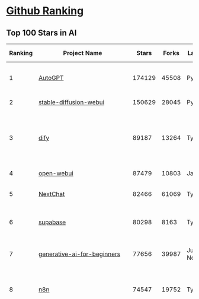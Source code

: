 [Github Ranking](../README.md)
==========

## Top 100 Stars in AI

| Ranking | Project Name | Stars | Forks | Language | Open Issues | Description | Last Commit |
| ------- | ------------ | ----- | ----- | -------- | ----------- | ----------- | ----------- |
| 1 | [AutoGPT](https://github.com/Significant-Gravitas/AutoGPT) | 174129 | 45508 | Python | 181 | AutoGPT is the vision of accessible AI for everyone, to use and to build on. Our mission is to provide the tools, so that you can focus on what matters. | 2025-04-04T00:11:58Z |
| 2 | [stable-diffusion-webui](https://github.com/AUTOMATIC1111/stable-diffusion-webui) | 150629 | 28045 | Python | 2322 | Stable Diffusion web UI | 2025-03-04T16:11:29Z |
| 3 | [dify](https://github.com/langgenius/dify) | 89187 | 13264 | TypeScript | 604 | Dify is an open-source LLM app development platform. Dify's intuitive interface combines AI workflow, RAG pipeline, agent capabilities, model management, observability features and more, letting you quickly go from prototype to production. | 2025-04-03T14:48:54Z |
| 4 | [open-webui](https://github.com/open-webui/open-webui) | 87479 | 10803 | JavaScript | 164 | User-friendly AI Interface (Supports Ollama, OpenAI API, ...) | 2025-04-03T19:43:46Z |
| 5 | [NextChat](https://github.com/ChatGPTNextWeb/NextChat) | 82466 | 61069 | TypeScript | 617 | ✨ Light and Fast AI Assistant. Support: Web \| iOS \| MacOS \| Android \|  Linux \| Windows | 2025-03-31T10:34:35Z |
| 6 | [supabase](https://github.com/supabase/supabase) | 80298 | 8163 | TypeScript | 245 | The open source Firebase alternative. Supabase gives you a dedicated Postgres database to build your web, mobile, and AI applications. | 2025-04-04T03:36:54Z |
| 7 | [generative-ai-for-beginners](https://github.com/microsoft/generative-ai-for-beginners) | 77656 | 39987 | Jupyter Notebook | 8 | 21 Lessons, Get Started Building with Generative AI  🔗 https://microsoft.github.io/generative-ai-for-beginners/ | 2025-03-27T12:20:46Z |
| 8 | [n8n](https://github.com/n8n-io/n8n) | 74547 | 19752 | TypeScript | 323 | Fair-code workflow automation platform with native AI capabilities. Combine visual building with custom code, self-host or cloud, 400+ integrations. | 2025-04-03T21:30:52Z |
| 9 | [funNLP](https://github.com/fighting41love/funNLP) | 72163 | 14773 | Python | 33 | 中英文敏感词、语言检测、中外手机/电话归属地/运营商查询、名字推断性别、手机号抽取、身份证抽取、邮箱抽取、中日文人名库、中文缩写库、拆字词典、词汇情感值、停用词、反动词表、暴恐词表、繁简体转换、英文模拟中文发音、汪峰歌词生成器、职业名称词库、同义词库、反义词库、否定词库、汽车品牌词库、汽车零件词库、连续英文切割、各种中文词向量、公司名字大全、古诗词库、IT词库、财经词库、成语词库、地名词库、历史名人词库、诗词词库、医学词库、饮食词库、法律词库、汽车词库、动物词库、中文聊天语料、中文谣言数据、百度中文问答数据集、句子相似度匹配算法集合、bert资源、文本生成&摘要相关工具、cocoNLP信息抽取工具、国内电话号码正则匹配、清华大学XLORE:中英文跨语言百科知识图谱、清华大学人工智能技术系列报告、自然语言生成、NLU太难了系列、自动对联数据及机器人、用户名黑名单列表、罪名法务名词及分类模型、微信公众号语料、cs224n深度学习自然语言处理课程、中文手写汉字识别、中文自然语言处理 语料/数据集、变量命名神器、分词语料库+代码、任务型对话英文数据集、ASR 语音数据集 + 基于深度学习的中文语音识别系统、笑声检测器、Microsoft多语言数字/单位/如日期时间识别包、中华新华字典数据库及api(包括常用歇后语、成语、词语和汉字)、文档图谱自动生成、SpaCy 中文模型、Common Voice语音识别数据集新版、神经网络关系抽取、基于bert的命名实体识别、关键词(Keyphrase)抽取包pke、基于医疗领域知识图谱的问答系统、基于依存句法与语义角色标注的事件三元组抽取、依存句法分析4万句高质量标注数据、cnocr：用来做中文OCR的Python3包、中文人物关系知识图谱项目、中文nlp竞赛项目及代码汇总、中文字符数据、speech-aligner: 从“人声语音”及其“语言文本”产生音素级别时间对齐标注的工具、AmpliGraph: 知识图谱表示学习(Python)库：知识图谱概念链接预测、Scattertext 文本可视化(python)、语言/知识表示工具：BERT & ERNIE、中文对比英文自然语言处理NLP的区别综述、Synonyms中文近义词工具包、HarvestText领域自适应文本挖掘工具（新词发现-情感分析-实体链接等）、word2word：(Python)方便易用的多语言词-词对集：62种语言/3,564个多语言对、语音识别语料生成工具：从具有音频/字幕的在线视频创建自动语音识别(ASR)语料库、构建医疗实体识别的模型（包含词典和语料标注）、单文档非监督的关键词抽取、Kashgari中使用gpt-2语言模型、开源的金融投资数据提取工具、文本自动摘要库TextTeaser: 仅支持英文、人民日报语料处理工具集、一些关于自然语言的基本模型、基于14W歌曲知识库的问答尝试--功能包括歌词接龙and已知歌词找歌曲以及歌曲歌手歌词三角关系的问答、基于Siamese bilstm模型的相似句子判定模型并提供训练数据集和测试数据集、用Transformer编解码模型实现的根据Hacker News文章标题自动生成评论、用BERT进行序列标记和文本分类的模板代码、LitBank：NLP数据集——支持自然语言处理和计算人文学科任务的100部带标记英文小说语料、百度开源的基准信息抽取系统、虚假新闻数据集、Facebook: LAMA语言模型分析，提供Transformer-XL/BERT/ELMo/GPT预训练语言模型的统一访问接口、CommonsenseQA：面向常识的英文QA挑战、中文知识图谱资料、数据及工具、各大公司内部里大牛分享的技术文档 PDF 或者 PPT、自然语言生成SQL语句（英文）、中文NLP数据增强（EDA）工具、英文NLP数据增强工具 、基于医药知识图谱的智能问答系统、京东商品知识图谱、基于mongodb存储的军事领域知识图谱问答项目、基于远监督的中文关系抽取、语音情感分析、中文ULMFiT-情感分析-文本分类-语料及模型、一个拍照做题程序、世界各国大规模人名库、一个利用有趣中文语料库 qingyun 训练出来的中文聊天机器人、中文聊天机器人seqGAN、省市区镇行政区划数据带拼音标注、教育行业新闻语料库包含自动文摘功能、开放了对话机器人-知识图谱-语义理解-自然语言处理工具及数据、中文知识图谱：基于百度百科中文页面-抽取三元组信息-构建中文知识图谱、masr: 中文语音识别-提供预训练模型-高识别率、Python音频数据增广库、中文全词覆盖BERT及两份阅读理解数据、ConvLab：开源多域端到端对话系统平台、中文自然语言处理数据集、基于最新版本rasa搭建的对话系统、基于TensorFlow和BERT的管道式实体及关系抽取、一个小型的证券知识图谱/知识库、复盘所有NLP比赛的TOP方案、OpenCLaP：多领域开源中文预训练语言模型仓库、UER：基于不同语料+编码器+目标任务的中文预训练模型仓库、中文自然语言处理向量合集、基于金融-司法领域(兼有闲聊性质)的聊天机器人、g2pC：基于上下文的汉语读音自动标记模块、Zincbase 知识图谱构建工具包、诗歌质量评价/细粒度情感诗歌语料库、快速转化「中文数字」和「阿拉伯数字」、百度知道问答语料库、基于知识图谱的问答系统、jieba_fast 加速版的jieba、正则表达式教程、中文阅读理解数据集、基于BERT等最新语言模型的抽取式摘要提取、Python利用深度学习进行文本摘要的综合指南、知识图谱深度学习相关资料整理、维基大规模平行文本语料、StanfordNLP 0.2.0：纯Python版自然语言处理包、NeuralNLP-NeuralClassifier：腾讯开源深度学习文本分类工具、端到端的封闭域对话系统、中文命名实体识别：NeuroNER vs. BertNER、新闻事件线索抽取、2019年百度的三元组抽取比赛：“科学空间队”源码、基于依存句法的开放域文本知识三元组抽取和知识库构建、中文的GPT2训练代码、ML-NLP - 机器学习(Machine Learning)NLP面试中常考到的知识点和代码实现、nlp4han:中文自然语言处理工具集(断句/分词/词性标注/组块/句法分析/语义分析/NER/N元语法/HMM/代词消解/情感分析/拼写检查、XLM：Facebook的跨语言预训练语言模型、用基于BERT的微调和特征提取方法来进行知识图谱百度百科人物词条属性抽取、中文自然语言处理相关的开放任务-数据集-当前最佳结果、CoupletAI - 基于CNN+Bi-LSTM+Attention 的自动对对联系统、抽象知识图谱、MiningZhiDaoQACorpus - 580万百度知道问答数据挖掘项目、brat rapid annotation tool: 序列标注工具、大规模中文知识图谱数据：1.4亿实体、数据增强在机器翻译及其他nlp任务中的应用及效果、allennlp阅读理解:支持多种数据和模型、PDF表格数据提取工具 、 Graphbrain：AI开源软件库和科研工具，目的是促进自动意义提取和文本理解以及知识的探索和推断、简历自动筛选系统、基于命名实体识别的简历自动摘要、中文语言理解测评基准，包括代表性的数据集&基准模型&语料库&排行榜、树洞 OCR 文字识别 、从包含表格的扫描图片中识别表格和文字、语声迁移、Python口语自然语言处理工具集(英文)、 similarity：相似度计算工具包，java编写、海量中文预训练ALBERT模型 、Transformers 2.0 、基于大规模音频数据集Audioset的音频增强 、Poplar：网页版自然语言标注工具、图片文字去除，可用于漫画翻译 、186种语言的数字叫法库、Amazon发布基于知识的人-人开放领域对话数据集 、中文文本纠错模块代码、繁简体转换 、 Python实现的多种文本可读性评价指标、类似于人名/地名/组织机构名的命名体识别数据集 、东南大学《知识图谱》研究生课程(资料)、. 英文拼写检查库 、 wwsearch是企业微信后台自研的全文检索引擎、CHAMELEON：深度学习新闻推荐系统元架构 、 8篇论文梳理BERT相关模型进展与反思、DocSearch：免费文档搜索引擎、 LIDA：轻量交互式对话标注工具 、aili - the fastest in-memory index in the East 东半球最快并发索引 、知识图谱车音工作项目、自然语言生成资源大全 、中日韩分词库mecab的Python接口库、中文文本摘要/关键词提取、汉字字符特征提取器 (featurizer)，提取汉字的特征（发音特征、字形特征）用做深度学习的特征、中文生成任务基准测评 、中文缩写数据集、中文任务基准测评 - 代表性的数据集-基准(预训练)模型-语料库-baseline-工具包-排行榜、PySS3：面向可解释AI的SS3文本分类器机器可视化工具 、中文NLP数据集列表、COPE - 格律诗编辑程序、doccano：基于网页的开源协同多语言文本标注工具 、PreNLP：自然语言预处理库、简单的简历解析器，用来从简历中提取关键信息、用于中文闲聊的GPT2模型：GPT2-chitchat、基于检索聊天机器人多轮响应选择相关资源列表(Leaderboards、Datasets、Papers)、(Colab)抽象文本摘要实现集锦(教程 、词语拼音数据、高效模糊搜索工具、NLP数据增广资源集、微软对话机器人框架 、 GitHub Typo Corpus：大规模GitHub多语言拼写错误/语法错误数据集、TextCluster：短文本聚类预处理模块 Short text cluster、面向语音识别的中文文本规范化、BLINK：最先进的实体链接库、BertPunc：基于BERT的最先进标点修复模型、Tokenizer：快速、可定制的文本词条化库、中文语言理解测评基准，包括代表性的数据集、基准(预训练)模型、语料库、排行榜、spaCy 医学文本挖掘与信息提取 、 NLP任务示例项目代码集、 python拼写检查库、chatbot-list - 行业内关于智能客服、聊天机器人的应用和架构、算法分享和介绍、语音质量评价指标(MOSNet, BSSEval, STOI, PESQ, SRMR)、 用138GB语料训练的法文RoBERTa预训练语言模型 、BERT-NER-Pytorch：三种不同模式的BERT中文NER实验、无道词典 - 有道词典的命令行版本，支持英汉互查和在线查询、2019年NLP亮点回顾、 Chinese medical dialogue data 中文医疗对话数据集 、最好的汉字数字(中文数字)-阿拉伯数字转换工具、 基于百科知识库的中文词语多词义/义项获取与特定句子词语语义消歧、awesome-nlp-sentiment-analysis - 情感分析、情绪原因识别、评价对象和评价词抽取、LineFlow：面向所有深度学习框架的NLP数据高效加载器、中文医学NLP公开资源整理 、MedQuAD：(英文)医学问答数据集、将自然语言数字串解析转换为整数和浮点数、Transfer Learning in Natural Language Processing (NLP) 、面向语音识别的中文/英文发音辞典、Tokenizers：注重性能与多功能性的最先进分词器、CLUENER 细粒度命名实体识别 Fine Grained Named Entity Recognition、 基于BERT的中文命名实体识别、中文谣言数据库、NLP数据集/基准任务大列表、nlp相关的一些论文及代码, 包括主题模型、词向量(Word Embedding)、命名实体识别(NER)、文本分类(Text Classificatin)、文本生成(Text Generation)、文本相似性(Text Similarity)计算等，涉及到各种与nlp相关的算法，基于keras和tensorflow 、Python文本挖掘/NLP实战示例、 Blackstone：面向非结构化法律文本的spaCy pipeline和NLP模型通过同义词替换实现文本“变脸” 、中文 预训练 ELECTREA 模型: 基于对抗学习 pretrain Chinese Model 、albert-chinese-ner - 用预训练语言模型ALBERT做中文NER 、基于GPT2的特定主题文本生成/文本增广、开源预训练语言模型合集、多语言句向量包、编码、标记和实现：一种可控高效的文本生成方法、 英文脏话大列表 、attnvis：GPT2、BERT等transformer语言模型注意力交互可视化、CoVoST：Facebook发布的多语种语音-文本翻译语料库，包括11种语言(法语、德语、荷兰语、俄语、西班牙语、意大利语、土耳其语、波斯语、瑞典语、蒙古语和中文)的语音、文字转录及英文译文、Jiagu自然语言处理工具 - 以BiLSTM等模型为基础，提供知识图谱关系抽取 中文分词 词性标注 命名实体识别 情感分析 新词发现 关键词 文本摘要 文本聚类等功能、用unet实现对文档表格的自动检测，表格重建、NLP事件提取文献资源列表 、 金融领域自然语言处理研究资源大列表、CLUEDatasetSearch - 中英文NLP数据集：搜索所有中文NLP数据集，附常用英文NLP数据集 、medical_NER - 中文医学知识图谱命名实体识别 、(哈佛)讲因果推理的免费书、知识图谱相关学习资料/数据集/工具资源大列表、Forte：灵活强大的自然语言处理pipeline工具集 、Python字符串相似性算法库、PyLaia：面向手写文档分析的深度学习工具包、TextFooler：针对文本分类/推理的对抗文本生成模块、Haystack：灵活、强大的可扩展问答(QA)框架、中文关键短语抽取工具 | 2024-05-10T07:38:24Z |
| 10 | [AppFlowy](https://github.com/AppFlowy-IO/AppFlowy) | 61887 | 4159 | Dart | 930 | Bring projects, wikis, and teams together with AI. AppFlowy is the AI collaborative workspace where you achieve more without losing control of your data. The leading open source Notion alternative. | 2025-04-02T14:37:34Z |
| 11 | [lobe-chat](https://github.com/lobehub/lobe-chat) | 58549 | 12423 | TypeScript | 658 | 🤯 Lobe Chat - an open-source, modern-design AI chat framework. Supports Multi AI Providers( OpenAI / Claude 3 / Gemini / Ollama / DeepSeek / Qwen), Knowledge Base (file upload / knowledge management / RAG ), Multi-Modals (Plugins/Artifacts) and Thinking. One-click FREE deployment of your private ChatGPT/ Claude / DeepSeek application. | 2025-04-04T00:29:26Z |
| 12 | [MetaGPT](https://github.com/geekan/MetaGPT) | 54149 | 6408 | Python | 53 | 🌟 The Multi-Agent Framework: First AI Software Company, Towards Natural Language Programming | 2025-03-31T07:17:13Z |
| 13 | [langflow](https://github.com/langflow-ai/langflow) | 53937 | 5914 | Python | 393 | Langflow is a powerful tool for building and deploying AI-powered agents and workflows. | 2025-04-04T01:12:19Z |
| 14 | [gpt-engineer](https://github.com/AntonOsika/gpt-engineer) | 53770 | 7047 | Python | 22 | CLI platform to experiment with codegen. Precursor to: https://lovable.dev | 2024-11-17T22:47:32Z |
| 15 | [ChatGPT](https://github.com/lencx/ChatGPT) | 53668 | 6059 | Rust | 785 | 🔮 ChatGPT Desktop Application (Mac, Windows and Linux) | 2024-08-29T17:58:11Z |
| 16 | [browser-use](https://github.com/browser-use/browser-use) | 52576 | 5567 | Python | 343 | Make websites accessible for AI agents | 2025-04-02T17:37:13Z |
| 17 | [meilisearch](https://github.com/meilisearch/meilisearch) | 50082 | 1970 | Rust | 192 | A lightning-fast search engine API bringing AI-powered hybrid search to your sites and applications. | 2025-04-03T16:46:52Z |
| 18 | [Deep-Live-Cam](https://github.com/hacksider/Deep-Live-Cam) | 49484 | 7263 | Python | 13 | real time face swap and one-click video deepfake with only a single image | 2025-03-28T19:28:22Z |
| 19 | [LLaMA-Factory](https://github.com/hiyouga/LLaMA-Factory) | 46039 | 5621 | Python | 413 | Unified Efficient Fine-Tuning of 100+ LLMs & VLMs (ACL 2024) | 2025-04-03T20:57:06Z |
| 20 | [LLMs-from-scratch](https://github.com/rasbt/LLMs-from-scratch) | 43572 | 6020 | Jupyter Notebook | 0 | Implement a ChatGPT-like LLM in PyTorch from scratch, step by step | 2025-04-03T02:41:37Z |
| 21 | [autogen](https://github.com/microsoft/autogen) | 42658 | 6389 | Python | 478 | A programming framework for agentic AI 🤖 PyPi: autogen-agentchat Discord: https://aka.ms/autogen-discord Office Hour: https://aka.ms/autogen-officehour | 2025-04-03T22:57:42Z |
| 22 | [anything-llm](https://github.com/Mintplex-Labs/anything-llm) | 42217 | 4076 | JavaScript | 239 | The all-in-one Desktop & Docker AI application with built-in RAG, AI agents, No-code agent builder, MCP compatibility,  and more. | 2025-04-04T00:30:09Z |
| 23 | [JeecgBoot](https://github.com/jeecgboot/JeecgBoot) | 42131 | 15221 | Java | 27 | 🔥「AI 低代码平台」前后端分离 SpringBoot 2.x/3.x，SpringCloud，Ant Design&Vue3，Mybatis，Shiro！强大的代码生成器让前后端代码一键生成，无需写任何代码! 引领AI低代码开发模式 AI生成->OnlineCoding->代码生成->手工MERGE，帮助Java项目解决80%重复工作，让开发更关注业务，提高开发效率、节省成本，同时又不失灵活性 | 2025-04-03T04:11:43Z |
| 24 | [ColossalAI](https://github.com/hpcaitech/ColossalAI) | 40719 | 4489 | Python | 421 | Making large AI models cheaper, faster and more accessible | 2025-04-04T02:11:36Z |
| 25 | [kong](https://github.com/Kong/kong) | 40502 | 4895 | Lua | 56 | 🦍 The Cloud-Native API Gateway and AI Gateway. | 2025-04-03T19:56:37Z |
| 26 | [ailearning](https://github.com/apachecn/ailearning) | 40478 | 11530 | Python | 2 | AiLearning：数据分析+机器学习实战+线性代数+PyTorch+NLTK+TF2 | 2024-11-12T16:21:55Z |
| 27 | [OpenBB](https://github.com/OpenBB-finance/OpenBB) | 40013 | 3573 | Python | 37 | Investment Research for Everyone, Everywhere. | 2025-04-03T20:17:38Z |
| 28 | [ClickHouse](https://github.com/ClickHouse/ClickHouse) | 39873 | 7180 | C++ | 4000 | ClickHouse® is a real-time analytics database management system | 2025-04-04T03:29:44Z |
| 29 | [airflow](https://github.com/apache/airflow) | 39462 | 14839 | Python | 1113 | Apache Airflow - A platform to programmatically author, schedule, and monitor workflows | 2025-04-04T02:46:17Z |
| 30 | [WeChatMsg](https://github.com/LC044/WeChatMsg) | 38509 | 3961 | Python | 64 | 提取微信聊天记录，将其导出成HTML、Word、Excel文档永久保存，对聊天记录进行分析生成年度聊天报告，用聊天数据训练专属于个人的AI聊天助手 | 2025-04-03T06:50:41Z |
| 31 | [quivr](https://github.com/QuivrHQ/quivr) | 37649 | 3634 | Python | 23 | Opiniated RAG for integrating GenAI in your apps 🧠   Focus on your product rather than the RAG. Easy integration in existing products with customisation!  Any LLM: GPT4, Groq, Llama. Any Vectorstore: PGVector, Faiss. Any Files. Anyway you want.  | 2025-04-02T09:32:29Z |
| 32 | [Open-Assistant](https://github.com/LAION-AI/Open-Assistant) | 37284 | 3265 | Python | 226 | OpenAssistant is a chat-based assistant that understands tasks, can interact with third-party systems, and retrieve information dynamically to do so. | 2024-08-17T01:55:35Z |
| 33 | [GitHubDaily](https://github.com/GitHubDaily/GitHubDaily) | 37096 | 3896 | None | 328 | 坚持分享 GitHub 上高质量、有趣实用的开源技术教程、开发者工具、编程网站、技术资讯。A list cool, interesting projects of GitHub. | 2025-03-20T08:54:47Z |
| 34 | [photoprism](https://github.com/photoprism/photoprism) | 36877 | 2040 | Go | 428 | AI-Powered Photos App for the Decentralized Web 🌈💎✨ | 2025-04-03T15:37:36Z |
| 35 | [AI-For-Beginners](https://github.com/microsoft/AI-For-Beginners) | 36804 | 6670 | Jupyter Notebook | 22 | 12 Weeks, 24 Lessons, AI for All! | 2025-03-11T16:34:40Z |
| 36 | [crawl4ai](https://github.com/unclecode/crawl4ai) | 36635 | 3222 | Python | 87 | 🚀🤖 Crawl4AI: Open-source LLM Friendly Web Crawler & Scraper. Don't be shy, join here: https://discord.gg/jP8KfhDhyN | 2025-04-03T12:34:22Z |
| 37 | [ray](https://github.com/ray-project/ray) | 36374 | 6189 | Python | 3804 | Ray is an AI compute engine. Ray consists of a core distributed runtime and a set of AI Libraries for accelerating ML workloads. | 2025-04-04T02:05:36Z |
| 38 | [upscayl](https://github.com/upscayl/upscayl) | 36125 | 1665 | TypeScript | 66 | 🆙 Upscayl - #1 Free and Open Source AI Image Upscaler for Linux, MacOS and Windows. | 2025-03-28T14:51:31Z |
| 39 | [MockingBird](https://github.com/babysor/MockingBird) | 36071 | 5240 | Python | 474 | 🚀AI拟声: 5秒内克隆您的声音并生成任意语音内容 Clone a voice in 5 seconds to generate arbitrary speech in real-time | 2024-11-15T05:00:29Z |
| 40 | [chatgpt-on-wechat](https://github.com/zhayujie/chatgpt-on-wechat) | 36071 | 9054 | Python | 282 | 基于大模型搭建的聊天机器人，同时支持 微信公众号、企业微信应用、飞书、钉钉 等接入，可选择GPT3.5/GPT-4o/GPT-o1/ DeepSeek/Claude/文心一言/讯飞星火/通义千问/ Gemini/GLM-4/Claude/Kimi/LinkAI，能处理文本、语音和图片，访问操作系统和互联网，支持基于自有知识库进行定制企业智能客服。 | 2025-03-30T07:12:29Z |
| 41 | [google-research](https://github.com/google-research/google-research) | 35270 | 8054 | Jupyter Notebook | 952 | Google Research | 2025-04-03T19:16:07Z |
| 42 | [gold-miner](https://github.com/xitu/gold-miner) | 34025 | 5040 | None | 5 | 🥇掘金翻译计划，可能是世界最大最好的英译中技术社区，最懂读者和译者的翻译平台： | 2024-04-17T09:44:37Z |
| 43 | [firecrawl](https://github.com/mendableai/firecrawl) | 34006 | 2958 | TypeScript | 142 | 🔥 Turn entire websites into LLM-ready markdown or structured data. Scrape, crawl and extract with a single API. | 2025-04-03T21:30:06Z |
| 44 | [chatbox](https://github.com/chatboxai/chatbox) | 33900 | 3236 | TypeScript | 628 | User-friendly Desktop Client App for AI Models/LLMs (GPT, Claude, Gemini, Ollama...) | 2025-03-20T15:20:56Z |
| 45 | [AgentGPT](https://github.com/reworkd/AgentGPT) | 33645 | 9386 | TypeScript | 127 | 🤖 Assemble, configure, and deploy autonomous AI Agents in your browser. | 2025-03-28T17:13:05Z |
| 46 | [gpt-pilot](https://github.com/Pythagora-io/gpt-pilot) | 32557 | 3303 | Python | 233 | The first real AI developer | 2025-03-04T06:26:32Z |
| 47 | [LocalAI](https://github.com/mudler/LocalAI) | 31448 | 2387 | Go | 417 | :robot: The free, Open Source alternative to OpenAI, Claude and others. Self-hosted and local-first. Drop-in replacement for OpenAI,  running on consumer-grade hardware. No GPU required. Runs gguf, transformers, diffusers and many more models architectures. Features: Generate Text, Audio, Video, Images, Voice Cloning, Distributed, P2P inference | 2025-04-03T22:59:49Z |
| 48 | [spaCy](https://github.com/explosion/spaCy) | 31313 | 4487 | Python | 166 | 💫 Industrial-strength Natural Language Processing (NLP) in Python | 2025-04-03T21:15:21Z |
| 49 | [fairseq](https://github.com/facebookresearch/fairseq) | 31242 | 6491 | Python | 1168 | Facebook AI Research Sequence-to-Sequence Toolkit written in Python. | 2025-01-09T16:43:36Z |
| 50 | [chatbot-ui](https://github.com/mckaywrigley/chatbot-ui) | 30770 | 8607 | TypeScript | 163 | AI chat for any model. | 2024-08-03T00:38:07Z |
| 51 | [tabby](https://github.com/TabbyML/tabby) | 30659 | 1426 | Rust | 177 | Self-hosted AI coding assistant | 2025-04-03T20:03:43Z |
| 52 | [aider](https://github.com/Aider-AI/aider) | 30544 | 2759 | Python | 688 | aider is AI pair programming in your terminal | 2025-04-04T02:34:11Z |
| 53 | [fabric](https://github.com/danielmiessler/fabric) | 30396 | 3144 | Go | 191 | fabric is an open-source framework for augmenting humans using AI. It provides a modular framework for solving specific problems using a crowdsourced set of AI prompts that can be used anywhere. | 2025-04-02T13:33:54Z |
| 54 | [awesome-mcp-servers](https://github.com/punkpeye/awesome-mcp-servers) | 30249 | 2029 | None | 1 | A collection of MCP servers. | 2025-04-04T03:24:20Z |
| 55 | [ruoyi-vue-pro](https://github.com/YunaiV/ruoyi-vue-pro) | 30168 | 6498 | Java | 11 | 🔥 官方推荐 🔥 RuoYi-Vue 全新 Pro 版本，优化重构所有功能。基于 Spring Boot + MyBatis Plus + Vue & Element 实现的后台管理系统 + 微信小程序，支持 RBAC 动态权限、数据权限、SaaS 多租户、Flowable 工作流、三方登录、支付、短信、商城、CRM、ERP、AI 大模型等功能。你的 ⭐️ Star ⭐️，是作者生发的动力！ | 2025-03-30T02:58:28Z |
| 56 | [netron](https://github.com/lutzroeder/netron) | 29826 | 2874 | JavaScript | 19 | Visualizer for neural network, deep learning and machine learning models | 2025-04-03T13:36:51Z |
| 57 | [AI-Expert-Roadmap](https://github.com/AMAI-GmbH/AI-Expert-Roadmap) | 29727 | 2522 | JavaScript | 19 | Roadmap to becoming an Artificial Intelligence Expert in 2022 | 2023-12-31T02:20:16Z |
| 58 | [roop](https://github.com/s0md3v/roop) | 29562 | 6700 | Python | 0 | one-click face swap | 2024-08-19T12:57:17Z |
| 59 | [crewAI](https://github.com/crewAIInc/crewAI) | 29494 | 3993 | Python | 77 | Framework for orchestrating role-playing, autonomous AI agents. By fostering collaborative intelligence, CrewAI empowers agents to work together seamlessly, tackling complex tasks. | 2025-04-03T17:56:18Z |
| 60 | [Mr.-Ranedeer-AI-Tutor](https://github.com/JushBJJ/Mr.-Ranedeer-AI-Tutor) | 29474 | 3375 | None | 13 | A GPT-4 AI Tutor Prompt for customizable personalized learning experiences. | 2024-03-25T13:06:55Z |
| 61 | [pytorch-lightning](https://github.com/Lightning-AI/pytorch-lightning) | 29234 | 3468 | Python | 902 | Pretrain, finetune ANY AI model of ANY size on multiple GPUs, TPUs with zero code changes. | 2025-04-03T16:54:46Z |
| 62 | [cursor](https://github.com/getcursor/cursor) | 29060 | 1826 | None | 1584 | The AI Code Editor | 2024-10-13T19:23:26Z |
| 63 | [khoj](https://github.com/khoj-ai/khoj) | 28452 | 1576 | Python | 71 | Your AI second brain. Self-hostable. Get answers from the web or your docs. Build custom agents, schedule automations, do deep research. Turn any online or local LLM into your personal, autonomous AI (gpt, claude, gemini, llama, qwen, mistral). Get started - free. | 2025-04-04T00:41:22Z |
| 64 | [Jobs_Applier_AI_Agent_AIHawk](https://github.com/feder-cr/Jobs_Applier_AI_Agent_AIHawk) | 27827 | 4159 | Python | 37 | AIHawk aims to easy job hunt process by automating the job application process. Utilizing artificial intelligence, it enables users to apply for multiple jobs in a tailored way. | 2025-03-14T12:01:49Z |
| 65 | [mindsdb](https://github.com/mindsdb/mindsdb) | 27600 | 4948 | Python | 68 | AI's query engine - Platform for building AI that can learn and answer questions over large scale federated data. | 2025-04-04T03:35:33Z |
| 66 | [exo](https://github.com/exo-explore/exo) | 27376 | 1687 | Python | 328 | Run your own AI cluster at home with everyday devices 📱💻 🖥️⌚ | 2025-03-21T22:23:32Z |
| 67 | [mem0](https://github.com/mem0ai/mem0) | 27154 | 2584 | Python | 235 | The Memory layer for AI Agents | 2025-04-03T05:16:07Z |
| 68 | [awesome-llm-apps](https://github.com/Shubhamsaboo/awesome-llm-apps) | 26927 | 3031 | Python | 7 | Collection of awesome LLM apps with AI Agents and RAG using OpenAI, Anthropic, Gemini and opensource models. | 2025-03-31T02:25:46Z |
| 69 | [so-vits-svc](https://github.com/svc-develop-team/so-vits-svc) | 26840 | 4955 | Python | 21 | SoftVC VITS Singing Voice Conversion | 2023-11-11T13:11:31Z |
| 70 | [docling](https://github.com/docling-project/docling) | 25972 | 1558 | Python | 231 | Get your documents ready for gen AI | 2025-04-03T16:00:32Z |
| 71 | [MoneyPrinterTurbo](https://github.com/harry0703/MoneyPrinterTurbo) | 25843 | 3779 | Python | 115 | 利用AI大模型，一键生成高清短视频 Generate short videos with one click using AI LLM. | 2025-03-23T10:45:27Z |
| 72 | [generative-models](https://github.com/Stability-AI/generative-models) | 25632 | 2845 | Python | 259 | Generative Models by Stability AI | 2025-04-04T03:32:07Z |
| 73 | [continue](https://github.com/continuedev/continue) | 25209 | 2537 | TypeScript | 711 | ⏩ Create, share, and use custom AI code assistants with our open-source IDE extensions and hub of models, rules, prompts, docs, and other building blocks | 2025-04-04T02:04:30Z |
| 74 | [nx](https://github.com/nrwl/nx) | 25149 | 2488 | TypeScript | 605 | Build system, optimized for monorepos, with AI-powered architectural awareness and advanced CI capabilities. | 2025-04-03T22:48:08Z |
| 75 | [composio](https://github.com/ComposioHQ/composio) | 24847 | 4400 | Python | 34 | Composio equip's your AI agents & LLMs with 100+ high-quality integrations via function calling | 2025-04-03T23:02:14Z |
| 76 | [Folo](https://github.com/RSSNext/Folo) | 24809 | 1050 | TypeScript | 249 | 🧡 Follow everything in one place | 2025-04-03T16:30:07Z |
| 77 | [InvokeAI](https://github.com/invoke-ai/InvokeAI) | 24773 | 2518 | TypeScript | 671 | Invoke is a leading creative engine for Stable Diffusion models, empowering professionals, artists, and enthusiasts to generate and create visual media using the latest AI-driven technologies. The solution offers an industry leading WebUI, and serves as the foundation for multiple commercial products. | 2025-04-04T00:41:19Z |
| 78 | [Genesis](https://github.com/Genesis-Embodied-AI/Genesis) | 24645 | 2159 | Python | 128 | A generative world for general-purpose robotics & embodied AI learning. | 2025-04-02T09:27:36Z |
| 79 | [LibreChat](https://github.com/danny-avila/LibreChat) | 24046 | 4047 | TypeScript | 136 | Enhanced ChatGPT Clone: Features Agents, DeepSeek, Anthropic, AWS, OpenAI, Assistants API, Azure, Groq, o1, GPT-4o, Mistral, OpenRouter, Vertex AI, Gemini, Artifacts, AI model switching, message search, Code Interpreter, langchain, DALL-E-3, OpenAPI Actions, Functions, Secure Multi-User Auth, Presets, open-source for self-hosting. Active project. | 2025-04-04T00:44:12Z |
| 80 | [max](https://github.com/modular/max) | 23838 | 2597 | Mojo | 629 | The MAX Platform (includes Mojo) | 2025-04-03T22:02:49Z |
| 81 | [semantic-kernel](https://github.com/microsoft/semantic-kernel) | 23830 | 3661 | C# | 423 | Integrate cutting-edge LLM technology quickly and easily into your apps | 2025-04-04T03:06:28Z |
| 82 | [agno](https://github.com/agno-agi/agno) | 23786 | 3028 | Python | 67 | A lightweight library for building Multimodal Agents. Give LLMs superpowers like memory, knowledge, tools and reasoning. | 2025-04-03T21:21:03Z |
| 83 | [FastGPT](https://github.com/labring/FastGPT) | 23337 | 6029 | TypeScript | 479 | FastGPT is a knowledge-based platform built on the LLMs, offers a comprehensive suite of out-of-the-box capabilities such as data processing, RAG retrieval, and visual AI workflow orchestration, letting you easily develop and deploy complex question-answering systems without the need for extensive setup or configuration. | 2025-04-03T13:58:32Z |
| 84 | [Warp](https://github.com/warpdotdev/Warp) | 22995 | 429 | None | 2743 | Warp is a modern, Rust-based terminal with AI built in so you and your team can build great software, faster. | 2025-03-04T16:49:27Z |
| 85 | [llm-app](https://github.com/pathwaycom/llm-app) | 22894 | 398 | Jupyter Notebook | 5 | Ready-to-run cloud templates for RAG, AI pipelines, and enterprise search with live data. 🐳Docker-friendly.⚡Always in sync with Sharepoint, Google Drive, S3, Kafka, PostgreSQL, real-time data APIs, and more. | 2025-03-28T11:01:45Z |
| 86 | [qdrant](https://github.com/qdrant/qdrant) | 22839 | 1568 | Rust | 327 | Qdrant - High-performance, massive-scale Vector Database and Vector Search Engine for the next generation of AI. Also available in the cloud https://cloud.qdrant.io/ | 2025-04-03T19:43:59Z |
| 87 | [500-AI-Machine-learning-Deep-learning-Computer-vision-NLP-Projects-with-code](https://github.com/ashishpatel26/500-AI-Machine-learning-Deep-learning-Computer-vision-NLP-Projects-with-code) | 22810 | 5544 | None | 41 | 500 AI Machine learning Deep learning Computer vision NLP Projects with code | 2024-07-26T13:06:49Z |
| 88 | [gin-vue-admin](https://github.com/flipped-aurora/gin-vue-admin) | 22582 | 6620 | Go | 21 | 🚀Vite+Vue3+Gin拥有AI辅助的基础开发平台，支持TS和JS混用。它集成了JWT鉴权、权限管理、动态路由、显隐可控组件、分页封装、多点登录拦截、资源权限、上传下载、代码生成器、表单生成器和可配置的导入导出等开发必备功能。 | 2025-04-01T06:25:07Z |
| 89 | [facefusion](https://github.com/facefusion/facefusion) | 22266 | 3381 | Python | 0 | Industry leading face manipulation platform | 2025-03-28T11:15:33Z |
| 90 | [Chat2DB](https://github.com/CodePhiliaX/Chat2DB) | 22079 | 2403 | Java | 444 | 🔥🔥🔥AI-driven database tool and SQL client, The hottest GUI client, supporting MySQL, Oracle, PostgreSQL, DB2, SQL Server, DB2, SQLite, H2, ClickHouse, and more. | 2025-03-05T07:57:52Z |
| 91 | [frigate](https://github.com/blakeblackshear/frigate) | 21855 | 2021 | TypeScript | 101 | NVR with realtime local object detection for IP cameras | 2025-04-03T17:36:05Z |
| 92 | [learnopencv](https://github.com/spmallick/learnopencv) | 21766 | 11686 | Jupyter Notebook | 229 | Learn OpenCV  : C++ and Python Examples | 2025-04-03T11:11:41Z |
| 93 | [serve](https://github.com/jina-ai/serve) | 21495 | 2221 | Python | 3 | ☁️ Build multimodal AI applications with cloud-native stack | 2025-03-24T13:59:54Z |
| 94 | [gpt-crawler](https://github.com/BuilderIO/gpt-crawler) | 21275 | 2271 | TypeScript | 93 | Crawl a site to generate knowledge files to create your own custom GPT from a URL | 2025-01-23T00:18:52Z |
| 95 | [Perplexica](https://github.com/ItzCrazyKns/Perplexica) | 21104 | 2133 | TypeScript | 117 | Perplexica is an AI-powered search engine. It is an Open source alternative to Perplexity AI | 2025-04-02T07:32:44Z |
| 96 | [IOPaint](https://github.com/Sanster/IOPaint) | 20841 | 2121 | Python | 60 | Image inpainting tool powered by SOTA AI Model. Remove any unwanted object, defect, people from your pictures or erase and replace(powered by stable diffusion) any thing on your pictures. | 2025-03-18T01:54:11Z |
| 97 | [gpt-researcher](https://github.com/assafelovic/gpt-researcher) | 20710 | 2678 | Python | 72 | LLM based autonomous agent that conducts deep local and web research on any topic and generates a long report with citations. | 2025-04-02T08:42:43Z |
| 98 | [ai-hedge-fund](https://github.com/virattt/ai-hedge-fund) | 20511 | 3721 | Python | 56 | An AI Hedge Fund Team | 2025-04-01T22:44:57Z |
| 99 | [h4cker](https://github.com/The-Art-of-Hacking/h4cker) | 20477 | 3764 | Jupyter Notebook | 2 | This repository is primarily maintained by Omar Santos (@santosomar) and includes thousands of resources related to ethical hacking, bug bounties, digital forensics and incident response (DFIR), artificial intelligence security, vulnerability research, exploit development, reverse engineering, and more. | 2025-04-01T15:25:44Z |
| 100 | [openui](https://github.com/wandb/openui) | 20210 | 1897 | TypeScript | 61 | OpenUI let's you describe UI using your imagination, then see it rendered live. | 2024-10-21T18:02:00Z |

